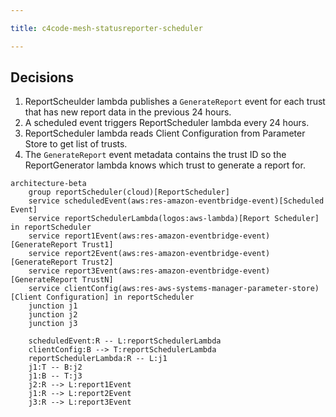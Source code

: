 ```yaml
---

title: c4code-mesh-statusreporter-scheduler

---
```


## Decisions

1. ReportScheulder lambda publishes a `GenerateReport` event for each trust that has new report data in the previous 24 hours.
2. A scheduled event triggers ReportScheduler lambda every 24 hours.
3. ReportScheduler lambda reads Client Configuration from Parameter Store to get list of trusts.
4. The `GenerateReport` event metadata contains the trust ID so the ReportGenerator lambda knows which trust to generate a report for.

```mermaid
architecture-beta
    group reportScheduler(cloud)[ReportScheduler]
    service scheduledEvent(aws:res-amazon-eventbridge-event)[Scheduled Event]
    service reportSchedulerLambda(logos:aws-lambda)[Report Scheduler] in reportScheduler
    service report1Event(aws:res-amazon-eventbridge-event)[GenerateReport Trust1]
    service report2Event(aws:res-amazon-eventbridge-event)[GenerateReport Trust2]
    service report3Event(aws:res-amazon-eventbridge-event)[GenerateReport TrustN]
    service clientConfig(aws:res-aws-systems-manager-parameter-store)[Client Configuration] in reportScheduler
    junction j1
    junction j2
    junction j3

    scheduledEvent:R -- L:reportSchedulerLambda
    clientConfig:B --> T:reportSchedulerLambda
    reportSchedulerLambda:R -- L:j1
    j1:T -- B:j2
    j1:B -- T:j3
    j2:R --> L:report1Event
    j1:R --> L:report2Event
    j3:R --> L:report3Event
```
